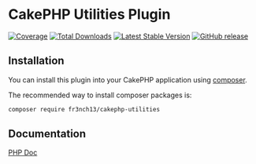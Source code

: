 # CakePHP Utilities Plugin

[![Coverage](https://codecov.io/gh/fr3nch13/cakephp-utilities/branch/main/graph/badge.svg)](https://codecov.io/gh/fr3nch13/cakephp-utilities)
[![Total Downloads](https://img.shields.io/packagist/dt/fr3nch13/cakephp-utilities.svg?style=flat-square)](https://packagist.org/packages/fr3nch13/cakephp-utilities)
[![Latest Stable Version](https://img.shields.io/packagist/v/fr3nch13/cakephp-utilities.svg?style=flat-square)](https://packagist.org/packages/fr3nch13/cakephp-utilities)
[![GitHub release](https://img.shields.io/github/release/fr3nch13/cakephp-utilities.svg)](https://GitHub.com/fr3nch13/cakephp-utilities/releases/)

## Installation

You can install this plugin into your CakePHP application using [composer](http://getcomposer.org).

The recommended way to install composer packages is:

```bash
composer require fr3nch13/cakephp-utilities
```
## Documentation
[PHP Doc](https://fr3nch13.github.io/cakephp-utilities/)

